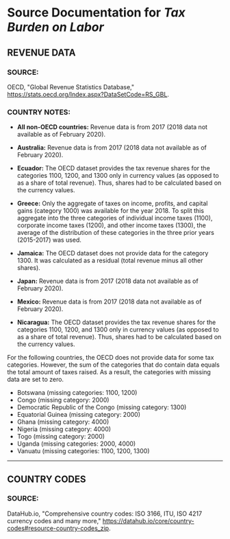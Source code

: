 # Source Documentation for _Tax Burden on Labor_

## **REVENUE DATA**

### **SOURCE:**

OECD, "Global Revenue Statistics Database," https://stats.oecd.org/Index.aspx?DataSetCode=RS_GBL.

### **COUNTRY NOTES:**

* **All non-OECD countries:** Revenue data is from 2017 (2018 data not available as of February 2020).

* **Australia:** Revenue data is from 2017 (2018 data not available as of February 2020).

* **Ecuador:** The OECD dataset provides the tax revenue shares for the categories 1100, 1200, and 1300 only in currency values (as opposed to as a share of total revenue). Thus, shares had to be calculated based on the currency values.

* **Greece:** Only the aggregate of taxes on income, profits, and capital gains (category 1000) was available for the year 2018. To split this aggregate into the three categories of individual income taxes (1100), corporate income taxes (1200), and other income taxes (1300), the average of the distribution of these categories in the three prior years (2015-2017) was used.

* **Jamaica:** The OECD dataset does not provide data for the category 1300. It was calculated as a residual (total revenue minus all other shares).

* **Japan:** Revenue data is from 2017 (2018 data not available as of February 2020).

* **Mexico:** Revenue data is from 2017 (2018 data not available as of February 2020).

* **Nicaragua:** The OECD dataset provides the tax revenue shares for the categories 1100, 1200, and 1300 only in currency values (as opposed to as a share of total revenue). Thus, shares had to be calculated based on the currency values.

For the following countries, the OECD does not provide data for some tax categories. However, the sum of the categories that do contain data equals the total amount of taxes raised. As a result, the categories with missing data are set to zero.

 * Botswana (missing categories: 1100, 1200)
 * Congo (missing category: 2000)
 * Democratic Republic of the Congo (missing category: 1300)
 * Equatorial Guinea (missing category: 2000)
 * Ghana (missing category: 4000)
 * Nigeria (missing category: 4000)
 * Togo (missing category: 2000)
 * Uganda (missing categories: 2000, 4000)
 * Vanuatu (missing categories: 1100, 1200, 1300)


____________________________________________________
## **COUNTRY CODES**

### **SOURCE:**

DataHub.io, "Comprehensive country codes: ISO 3166, ITU, ISO 4217 currency codes and many more," https://datahub.io/core/country-codes#resource-country-codes_zip.